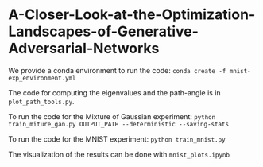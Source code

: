 # A-Closer-Look-at-the-Optimization-Landscapes-of-Generative-Adversarial-Networks

We provide a conda environment to run the code:
`conda create -f mnist-exp_environment.yml`

The code for computing the eigenvalues and the path-angle is in `plot_path_tools.py`.

To run the code for the Mixture of Gaussian experiment:
`python train_miture_gan.py OUTPUT_PATH --deterministic --saving-stats`

To run the code for the MNIST experiment:
`python train_mnist.py`

The visualization of the results can be done with `mnist_plots.ipynb`
